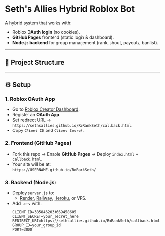 # Seth's Allies Hybrid Roblox Bot

A hybrid system that works with:
- Roblox **OAuth login** (no cookies).
- **GitHub Pages** frontend (static login & dashboard).
- **Node.js backend** for group management (rank, shout, payouts, banlist).

---

## 📂 Project Structure
---

## ⚙️ Setup

### 1. Roblox OAuth App
- Go to [Roblox Creator Dashboard](https://create.roblox.com/dashboard).
- Register an **OAuth App**.
- Set redirect URL → `https://sethsallies.github.io/RoRankSeth/callback.html`.
- Copy `Client ID` and `Client Secret`.

### 2. Frontend (GitHub Pages)
- Fork this repo → Enable **GitHub Pages** → Deploy `index.html` + `callback.html`.
- Your site will be at:  
  `https://USERNAME.github.io/RoRankSeth/`

### 3. Backend (Node.js)
- Deploy `server.js` to:
  - [Render](https://render.com/), [Railway](https://railway.app/), [Heroku](https://heroku.com/), or VPS.
- Add `.env` with:
  ```env
  CLIENT_ID=3858462033669458605
  CLIENT_SECRET=your_secret_here
  REDIRECT_URI=https://sethsallies.github.io/RoRankSeth/callback.html
  GROUP_ID=your_group_id
  PORT=3000
